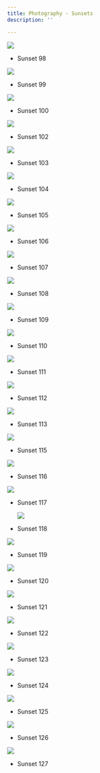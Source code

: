 ```yaml
---
title: Photography - Sunsets
description: ''

---
```

![](/assets/img/printfavorite.JPG)

* Sunset 98

![](/assets/img/img_9664.JPEG)

* Sunset 99

![](/assets/img/img_0154.jpeg)

* Sunset 100

![](/assets/img/img_0138.jpeg)

* Sunset  102

![](/assets/img/img_0087.jpeg)

* Sunset 103

![](/assets/img/img_0021.jpeg)

* Sunset 104

![](/assets/img/img_0019.jpeg)

* Sunset 105

![](/assets/img/img_0125.jpeg)

* Sunset 106

![](/assets/img/img_0350.JPEG)

* Sunset 107

![](/assets/img/img_9996.jpeg)

* Sunset 108

![](/assets/img/img_9768.jpeg)

* Sunset 109

![](/assets/img/img_9772.jpeg)

* Sunset 110

![](/assets/img/img_9959.jpeg)

* Sunset 111

![](/assets/img/img_9694.jpeg)

* Sunset 112

![](/assets/img/img_9338.jpeg)

* Sunset 113

![](/assets/img/img_0213.jpeg)

* Sunset 115

![](/assets/img/img_7887.jpeg)

* Sunset 116

![](/assets/img/img_9693.jpeg)

* Sunset 117

  ![](/assets/img/img_9518.jpeg)
* Sunset 118

![](/assets/img/img_7580.jpeg)

* Sunset 119

![](/assets/img/img_9694.jpeg)

* Sunset 120

![](/assets/img/img_9516.jpeg)

* Sunset 121

![](/assets/img/sunsetgoldenray.JPG)

* Sunset 122

![](/assets/img/img_9664.jpeg)

* Sunset 123

![](/assets/img/img_9332.jpeg)

* Sunset 124

![](/assets/img/sunset-valleys.JPG)

* Sunset 125

![](/assets/img/sunsetvividhot.JPG)

* Sunset 126

![](/assets/img/img_0154.JPEG)

* Sunset 127